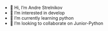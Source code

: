 - 👋 Hi, I’m Andre Strelnikov 
- 👀 I’m interested in develop
- 🌱 I’m currently learning python
- 💞️ I’m looking to collaborate on Junior-Python
